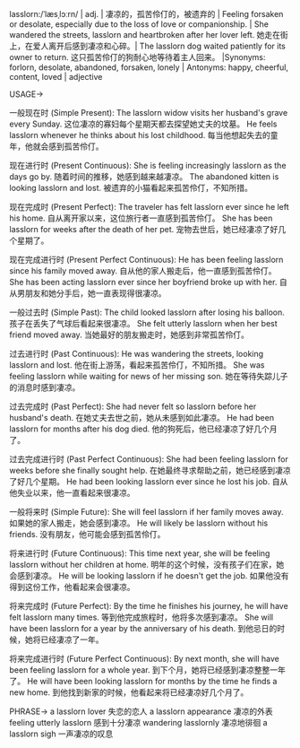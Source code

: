 lasslorn:/ˈlæsˌlɔːrn/ | adj. | 凄凉的，孤苦伶仃的，被遗弃的 | Feeling forsaken or desolate, especially due to the loss of love or companionship. | She wandered the streets, lasslorn and heartbroken after her lover left. 她走在街上，在爱人离开后感到凄凉和心碎。|  The lasslorn dog waited patiently for its owner to return.  这只孤苦伶仃的狗耐心地等待着主人回来。 |Synonyms: forlorn, desolate, abandoned, forsaken, lonely | Antonyms: happy, cheerful, content, loved | adjective


USAGE->

一般现在时 (Simple Present):
The lasslorn widow visits her husband's grave every Sunday.  这位凄凉的寡妇每个星期天都去探望她丈夫的坟墓。
He feels lasslorn whenever he thinks about his lost childhood. 每当他想起失去的童年，他就会感到孤苦伶仃。


现在进行时 (Present Continuous):
She is feeling increasingly lasslorn as the days go by. 随着时间的推移，她感到越来越凄凉。
The abandoned kitten is looking lasslorn and lost. 被遗弃的小猫看起来孤苦伶仃，不知所措。


现在完成时 (Present Perfect):
The traveler has felt lasslorn ever since he left his home.  自从离开家以来，这位旅行者一直感到孤苦伶仃。
She has been lasslorn for weeks after the death of her pet. 宠物去世后，她已经凄凉了好几个星期了。


现在完成进行时 (Present Perfect Continuous):
He has been feeling lasslorn since his family moved away. 自从他的家人搬走后，他一直感到孤苦伶仃。
She has been acting lasslorn ever since her boyfriend broke up with her. 自从男朋友和她分手后，她一直表现得很凄凉。


一般过去时 (Simple Past):
The child looked lasslorn after losing his balloon.  孩子在丢失了气球后看起来很凄凉。
She felt utterly lasslorn when her best friend moved away. 当她最好的朋友搬走时，她感到非常孤苦伶仃。


过去进行时 (Past Continuous):
He was wandering the streets, looking lasslorn and lost. 他在街上游荡，看起来孤苦伶仃，不知所措。
She was feeling lasslorn while waiting for news of her missing son.  她在等待失踪儿子的消息时感到凄凉。


过去完成时 (Past Perfect):
She had never felt so lasslorn before her husband's death. 在她丈夫去世之前，她从未感到如此凄凉。
He had been lasslorn for months after his dog died. 他的狗死后，他已经凄凉了好几个月了。


过去完成进行时 (Past Perfect Continuous):
She had been feeling lasslorn for weeks before she finally sought help. 在她最终寻求帮助之前，她已经感到凄凉了好几个星期。
He had been looking lasslorn ever since he lost his job. 自从他失业以来，他一直看起来很凄凉。


一般将来时 (Simple Future):
She will feel lasslorn if her family moves away. 如果她的家人搬走，她会感到凄凉。
He will likely be lasslorn without his friends. 没有朋友，他可能会感到孤苦伶仃。


将来进行时 (Future Continuous):
This time next year, she will be feeling lasslorn without her children at home. 明年的这个时候，没有孩子们在家，她会感到凄凉。
He will be looking lasslorn if he doesn't get the job. 如果他没有得到这份工作，他看起来会很凄凉。


将来完成时 (Future Perfect):
By the time he finishes his journey, he will have felt lasslorn many times. 等到他完成旅程时，他将多次感到凄凉。
She will have been lasslorn for a year by the anniversary of his death. 到他忌日的时候，她将已经凄凉了一年。


将来完成进行时 (Future Perfect Continuous):
By next month, she will have been feeling lasslorn for a whole year. 到下个月，她将已经感到凄凉整整一年了。
He will have been looking lasslorn for months by the time he finds a new home. 到他找到新家的时候，他看起来将已经凄凉好几个月了。



PHRASE->
a lasslorn lover  失恋的恋人
a lasslorn appearance  凄凉的外表
feeling utterly lasslorn  感到十分凄凉
wandering lasslornly  凄凉地徘徊
a lasslorn sigh  一声凄凉的叹息
